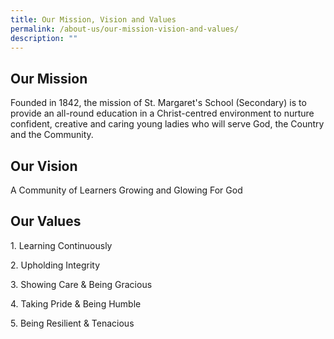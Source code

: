 ```yaml
---
title: Our Mission, Vision and Values
permalink: /about-us/our-mission-vision-and-values/
description: ""
---
```

## Our Mission

Founded in 1842, the mission of St. Margaret's School (Secondary) is to provide an all-round education in a Christ-centred environment to nurture confident, creative and caring young ladies who will serve God, the Country and the Community.

## Our Vision

A Community of Learners Growing and Glowing For God

## Our Values

1\. Learning Continuously 

2\. Upholding Integrity

3\. Showing Care & Being Gracious

4\. Taking Pride & Being Humble

5\. Being Resilient & Tenacious
